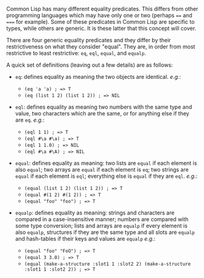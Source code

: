 Common Lisp has many different equality predicates. This differs from other programming languages which may have only one or two (perhaps `==` and `===` for example). Some of these predicates in Common Lisp are specific to types, while others are generic. It is these latter that this concept will cover.

There are four generic equality predicates and they differ by their restrictiveness on what they consider "equal". They are, in order from most restrictive to least restrictive: `eq`, `eql`, `equal`, and `equalp`.

A quick set of definitions (leaving out a few details) are as follows:

- `eq`: defines equality as meaning the two objects are identical.
  _e.g._:

  - `(eq 'a 'a) ; => T`
  - `(eq (list 1 2) (list 1 2)) ; => NIL`

- `eql`: defines equality as meaning two numbers with the same type and value, two characters which are the same,
  or for anything else if they are `eq`.
  _e.g._:

  - `(eql 1 1) ; => T`
  - `(eql #\a #\a) ; => T`
  - `(eql 1 1.0) ; => NIL`
  - `(eql #\a #\A) ; => NIL`

- `equal`: defines equality as meaning: two lists are `equal` if each element is also `equal`; two arrays are `equal` if each element is `eq`; two strings are `equal` if each element is `eql`; everything else is `equal` if they are `eql`.
  _e.g._:

  - `(equal (list 1 2) (list 1 2)) ; => T`
  - `(equal #(1 2) #(1 2)) ; => T`
  - `(equal "foo" "foo") ; => T`

- `equalp`: defines equality as meaning: strings and characters are compared in a case-insensitive manner; numbers are compared with some type conversion; lists and arrays are `equalp` if every element is also `equalp`, structures if they are the same type and all slots are `equalp` and hash-tables if their keys and values are `equalp`
  _e.g._:
  - `(equal "foo" "FoO") ; => T`
  - `(equal 3 3.0) ; => T`
  - `(equal (make-a-structure :slot1 1 :slot2 2) (make-a-structure :slot1 1 :slot2 2)) ; => T`
